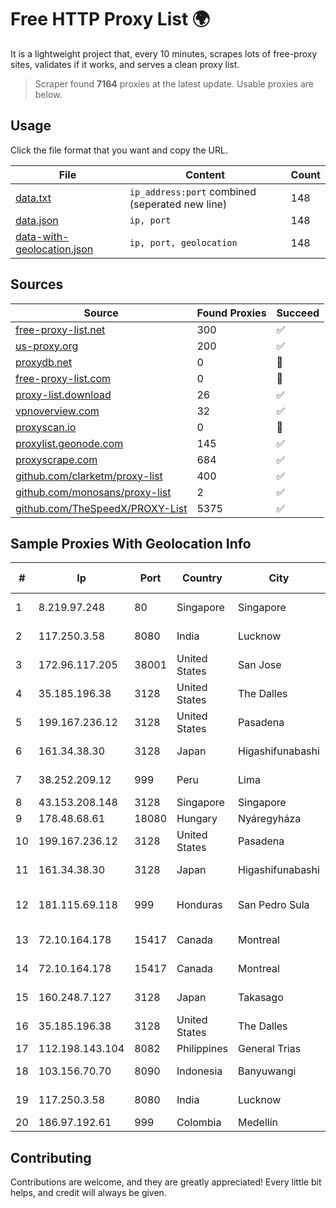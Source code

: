 
# Free HTTP Proxy List 🌍

It is a lightweight project that, every 10 minutes, scrapes lots of free-proxy sites, validates if it works, and serves a clean proxy list.


> Scraper found **7164** proxies at the latest update. Usable proxies are below.

## Usage

Click the file format that you want and copy the URL.


|File|Content|Count|
|----|-------|-----|
|[data.txt](https://raw.githubusercontent.com/themiralay/Proxy-List-World/master/data.txt)|`ip_address:port` combined (seperated new line)|148|
|[data.json](https://raw.githubusercontent.com/themiralay/Proxy-List-World/master/data.json)|`ip, port`|148|
|[data-with-geolocation.json](https://raw.githubusercontent.com/themiralay/Proxy-List-World/master/data-with-geolocation.json)|`ip, port, geolocation`|148|

## Sources

|Source|Found Proxies|Succeed|
|------|-------------|-------|
|[free-proxy-list.net](https://free-proxy-list.net)|300|✅|
|[us-proxy.org](https://www.us-proxy.org)|200|✅|
|[proxydb.net](http://proxydb.net)|0|🚫|
|[free-proxy-list.com](https://free-proxy-list.com/?page=&port=&type%5B%5D=http&type%5B%5D=https&up_time=0&search=Search)|0|🚫|
|[proxy-list.download](https://www.proxy-list.download/HTTP)|26|✅|
|[vpnoverview.com](https://vpnoverview.com/privacy/anonymous-browsing/free-proxy-servers)|32|✅|
|[proxyscan.io](https://www.proxyscan.io)|0|🚫|
|[proxylist.geonode.com](https://proxylist.geonode.com/api/proxy-list?limit=300&page=1&sort_by=lastChecked&sort_type=desc&protocols=http,https)|145|✅|
|[proxyscrape.com](https://api.proxyscrape.com/v2/?request=displayproxies&protocol=http&timeout=10000&country=all&ssl=all&anonymity=all)|684|✅|
|[github.com/clarketm/proxy-list](https://raw.githubusercontent.com/clarketm/proxy-list/master/proxy-list-raw.txt)|400|✅|
|[github.com/monosans/proxy-list](https://raw.githubusercontent.com/monosans/proxy-list/main/proxies/http.txt)|2|✅|
|[github.com/TheSpeedX/PROXY-List](https://raw.githubusercontent.com/TheSpeedX/PROXY-List/master/http.txt)|5375|✅|


## Sample Proxies With Geolocation Info

|#|Ip|Port|Country|City|Internet Service Provider|
|-|--|----|-------|----|-------------------------|
|1|8.219.97.248|80|Singapore|Singapore|Alibaba (US) Technology Co., Ltd.|
|2|117.250.3.58|8080|India|Lucknow|Bharat Sanchar Nigam Ltd|
|3|172.96.117.205|38001|United States|San Jose|Zenlayer Inc|
|4|35.185.196.38|3128|United States|The Dalles|Google LLC|
|5|199.167.236.12|3128|United States|Pasadena|GLOBAL IT|
|6|161.34.38.30|3128|Japan|Higashifunabashi|NTT PC Communications, Inc.|
|7|38.252.209.12|999|Peru|Lima|Telcom Mikrotik Peru S.A.C.|
|8|43.153.208.148|3128|Singapore|Singapore|Aceville Pte.ltd|
|9|178.48.68.61|18080|Hungary|Nyáregyháza|UPC|
|10|199.167.236.12|3128|United States|Pasadena|GLOBAL IT|
|11|161.34.38.30|3128|Japan|Higashifunabashi|NTT PC Communications, Inc.|
|12|181.115.69.118|999|Honduras|San Pedro Sula|TELECOMUNICACIONES DE GUATEMALA, SOCIEDAD ANONIMA|
|13|72.10.164.178|15417|Canada|Montreal|GloboTech Communications|
|14|72.10.164.178|15417|Canada|Montreal|GloboTech Communications|
|15|160.248.7.127|3128|Japan|Takasago|NTT PC Communications, Inc.|
|16|35.185.196.38|3128|United States|The Dalles|Google LLC|
|17|112.198.143.104|8082|Philippines|General Trias|Globe Telecom|
|18|103.156.70.70|8090|Indonesia|Banyuwangi|PT Indo Access Semesta|
|19|117.250.3.58|8080|India|Lucknow|Bharat Sanchar Nigam Ltd|
|20|186.97.192.61|999|Colombia|Medellín|Colombia Móvil|



## Contributing

Contributions are welcome, and they are greatly appreciated! Every
little bit helps, and credit will always be given.

